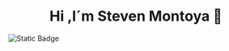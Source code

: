 <div align='center'>
 <h1> Hi ,I´m Steven Montoya 👋</h1>
</div>

![Static Badge](https://img.shields.io/badge/HTML-orange)
